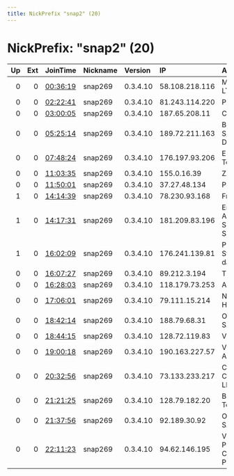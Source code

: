 ```yaml
---
title: NickPrefix "snap2" (20)
---
```


# NickPrefix: "snap2" (20)

|   Up |   Ext | JoinTime                                                                                            | Nickname   | Version   | IP             | AS                                       | CC   |   ORp |   Dirp | OS    | Contact   |   eFamMembers |
|-----:|------:|:----------------------------------------------------------------------------------------------------|:-----------|:----------|:---------------|:-----------------------------------------|:-----|------:|-------:|:------|:----------|--------------:|
|    0 |     0 | [00:36:19](https://metrics.torproject.org/rs.html#details/A6B0ED06DF0E6538A2F2ACE558F4840DC66ABD0D) | snap269    | 0.3.4.10  | 58.108.218.116 | Microplex PTY LTD                        | au   | 33183 |      0 | Linux | None      |             1 |
|    0 |     0 | [02:22:41](https://metrics.torproject.org/rs.html#details/AC83D57C7153CFC07EDDC0020E9B302ED4CD45D4) | snap269    | 0.3.4.10  | 81.243.114.220 | Proximus NV                              | be   | 33417 |      0 | Linux | None      |             1 |
|    0 |     0 | [03:00:05](https://metrics.torproject.org/rs.html#details/3564DDFC0BB105653CF148422F094D4A4B4AB89B) | snap269    | 0.3.4.10  | 187.65.208.11  | CLARO S.A.                               | br   | 36361 |      0 | Linux | None      |             1 |
|    0 |     0 | [05:25:14](https://metrics.torproject.org/rs.html#details/8CC6A4D56195C28F087302B67BE3091176D5924E) | snap269    | 0.3.4.10  | 189.72.211.163 | Brasil Telecom S/A - Filial Distrito Fed | br   | 38013 |      0 | Linux | None      |             1 |
|    0 |     0 | [07:48:24](https://metrics.torproject.org/rs.html#details/41DCF905A74CF6D81E356A1263F92C3C0477E2C4) | snap269    | 0.3.4.10  | 176.197.93.206 | E-Light-Telecom Ltd.                     | ru   | 34999 |      0 | Linux | None      |             1 |
|    0 |     0 | [11:03:35](https://metrics.torproject.org/rs.html#details/1BED3A6E46842864C1AF93DBA2D40F929AA683D8) | snap269    | 0.3.4.10  | 155.0.16.39    | ZAMREN                                   | zm   | 39745 |      0 | Linux | None      |             1 |
|    0 |     0 | [11:50:01](https://metrics.torproject.org/rs.html#details/939A4EEE043DCD4A1C02C3F64774E47F1EF48AED) | snap269    | 0.3.4.10  | 37.27.48.134   | Pars Online PJS                          | ir   | 44543 |      0 | Linux | None      |             1 |
|    1 |     0 | [14:14:39](https://metrics.torproject.org/rs.html#details/A8495BD44C28C01055DF78233D805B0D73BDD7AC) | snap269    | 0.3.4.10  | 78.230.93.168  | Free SAS                                 | fr   | 40351 |      0 | Linux | None      |             1 |
|    1 |     0 | [14:17:31](https://metrics.torproject.org/rs.html#details/4C206EBD24230ED5BA5F6E22A7FDDCDBF2B12B35) | snap269    | 0.3.4.10  | 181.209.83.196 | Empresa Argentina de Soluciones Satelita | ar   | 44771 |      0 | Linux | None      |             1 |
|    1 |     0 | [16:02:09](https://metrics.torproject.org/rs.html#details/09BD82FCA5ED47B205657BB632CBAE320C022D95) | snap269    | 0.3.4.10  | 176.241.139.81 | Private Joint Stock Company datagroup    | ua   | 35157 |      0 | Linux | None      |             1 |
|    0 |     0 | [16:07:27](https://metrics.torproject.org/rs.html#details/472533664965357104C5D83EA39217A5708E7D4A) | snap269    | 0.3.4.10  | 89.212.3.194   | T-2, d.o.o.                              | si   | 38315 |      0 | Linux | None      |             1 |
|    0 |     0 | [16:28:03](https://metrics.torproject.org/rs.html#details/BD97BCCF6C1DBCB0EA942A2C74B8EEA8E54724A7) | snap269    | 0.3.4.10  | 118.179.73.253 | AmberIT Limited                          | bd   | 42451 |      0 | Linux | None      |             1 |
|    0 |     0 | [17:06:01](https://metrics.torproject.org/rs.html#details/8F6E8EC94686E739A40A4E6E49B6C77929630B2D) | snap269    | 0.3.4.10  | 79.111.15.214  | Net By Net Holding LLC                   | ru   | 36789 |      0 | Linux | None      |             1 |
|    0 |     0 | [18:42:14](https://metrics.torproject.org/rs.html#details/3E387D0C53AD8ECBC04BD8F9DE11129F1B851735) | snap269    | 0.3.4.10  | 188.79.68.31   | Orange Espagne SA                        | es   | 43609 |      0 | Linux | None      |             1 |
|    0 |     0 | [18:44:15](https://metrics.torproject.org/rs.html#details/FFABA615BC923449D54C182BE2F29C8066B3EAAF) | snap269    | 0.3.4.10  | 128.72.119.83  | VimpelCom                                | ru   | 38677 |      0 | Linux | None      |             1 |
|    0 |     0 | [19:00:18](https://metrics.torproject.org/rs.html#details/07762C7512B783581C3552AFAB5A4C1F9F1C60AC) | snap269    | 0.3.4.10  | 190.163.227.57 | VTR BANDA ANCHA S.A.                     | cl   | 34587 |      0 | Linux | None      |             1 |
|    0 |     0 | [20:32:56](https://metrics.torproject.org/rs.html#details/7EB74ECF0C70B24E1CA0503FB5CAFF4E550B6F48) | snap269    | 0.3.4.10  | 73.133.233.217 | Comcast Cable Communications, LLC        | us   | 46619 |      0 | Linux | None      |             1 |
|    0 |     0 | [21:21:25](https://metrics.torproject.org/rs.html#details/0B0FB57C5405DA457ECD122D98B255793807A2F6) | snap269    | 0.3.4.10  | 128.79.182.20  | Bouygues Telecom SA                      | fr   | 39165 |      0 | Linux | None      |             1 |
|    0 |     0 | [21:37:56](https://metrics.torproject.org/rs.html#details/0D5026CE3944397F9E0BBF718D5D1AE6BC83479E) | snap269    | 0.3.4.10  | 92.189.30.92   | Orange Espagne SA                        | es   | 42449 |      0 | Linux | None      |             1 |
|    0 |     0 | [22:11:23](https://metrics.torproject.org/rs.html#details/8B4A6BF67D6EEF3FBFD1FC13DC9DF80B9901782E) | snap269    | 0.3.4.10  | 94.62.146.195  | Vodafone Portugal - Communicacoes Pessoa | pt   | 39471 |      0 | Linux | None      |             1 |

